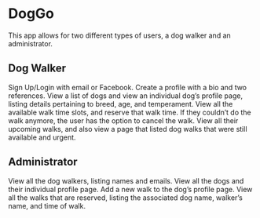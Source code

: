 # DogGo

This app allows for two different types of users, a dog walker and an administrator.

## Dog Walker

Sign Up/Login with email or Facebook.
Create a profile with a bio and two references.
View a list of dogs and view an individual dog’s profile page, listing details pertaining to breed, age, and temperament.
View all the available walk time slots, and reserve that walk time. If they couldn’t do the walk anymore, the user has the option to cancel the walk.
View all their upcoming walks, and also view a page that listed dog walks that were still available and urgent.

## Administrator

View all the dog walkers, listing names and emails.
View all the dogs and their individual profile page.
Add a new walk to the dog’s profile page.
View all the walks that are reserved, listing the associated dog name, walker’s name, and time of walk.
